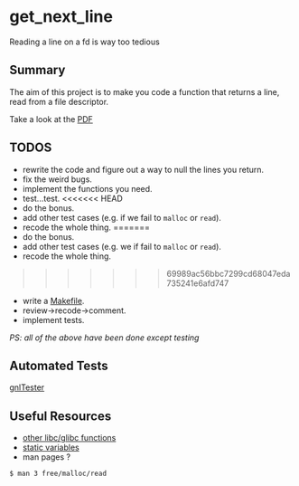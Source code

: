 # get_next_line
Reading a line on a fd is way too tedious

## Summary
The aim of this project is to make you code a function that returns a line, read from a file descriptor.

Take a look at the [PDF](https://github.com/brkncookie/get_next_line/raw/bain4main/en.subject_8.pdf)

## TODOS

- rewrite the code and figure out a way to null the lines you return.
- fix the weird bugs.
- implement the functions you need.
- test...test.
<<<<<<< HEAD
- do the bonus.
- add other test cases (e.g. if we fail to `malloc` or `read`).
- recode the whole thing.
=======
- do the bonus.
- add other test cases (e.g. we if fail to `malloc` or `read`).
- recode the whole thing.
>>>>>>> 69989ac56bbc7299cd68047eda735241e6afd747
- write a [Makefile](https://www.gnu.org/software/make/manual/make.html).
- review->recode->comment.
- implement tests.


*PS: all of the above have been done except testing*

## Automated Tests

[gnlTester](https://github.com/Tripouille/gnlTester)

## Useful Resources

- [other libc/glibc functions](https://code.woboq.org/)
- [static variables](https://en.wikipedia.org/wiki/Static_variable)
- man pages ?
```shell
$ man 3 free/malloc/read
```
